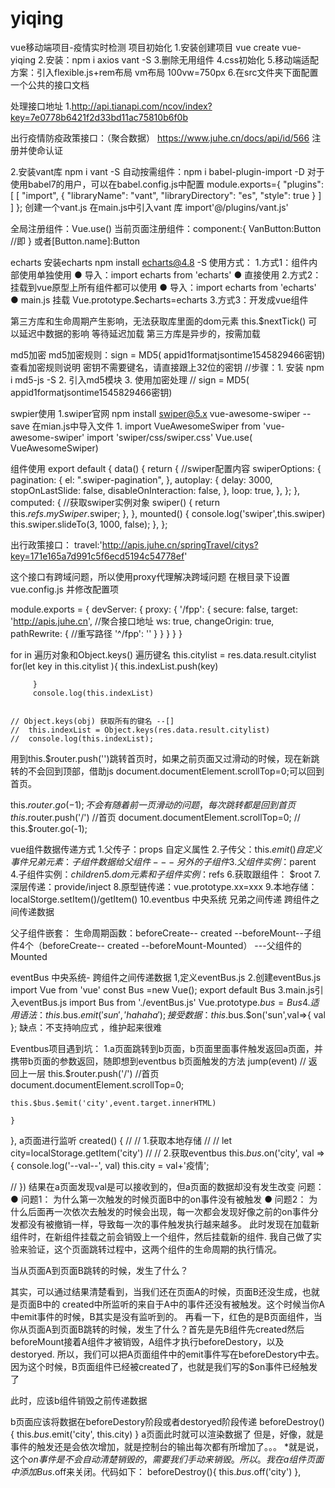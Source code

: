 # yiqing
vue移动端项目-疫情实时检测
项目初始化
1.安装创建项目 vue create vue-yiqing
2.安装：npm i axios vant -S
3.删除无用组件
4.css初始化
5.移动端适配方案：引入flexible.js+rem布局
vm布局   100vw=750px
6.在src文件夹下面配置一个公共的接口文档


处理接口地址
1.http://api.tianapi.com/ncov/index?key=7e0778b6421f2d33bd11ac75810b6f0b

出行疫情防疫政策接口：（聚合数据）
https://www.juhe.cn/docs/api/id/566
注册并使命认证

2.安装vant库
npm i vant -S
自动按需组件：npm i babel-plugin-import -D
对于使用babel7的用户，可以在babel.config.js中配置
module.exports={
 "plugins": [
    [
      "import",
      {
        "libraryName": "vant",
        "libraryDirectory": "es",
        "style": true
      }
    ]
  ]
};
创建一个vant.js
在main.js中引入vant 库   import'@/plugins/vant.js'

全局注册组件：Vue.use()
当前页面注册组件：component:{
VanButton:Button       //即<van-button></van-button>
}
或者[Button.name]:Button

echarts
安装echarts
npm install echarts@4.8 -S
使用方式：
1.方式1：组件内部使用单独使用
● 导入：import echarts from 'echarts'
● 直接使用
2.方式2：挂载到vue原型上所有组件都可以使用
● 导入：import echarts from 'echarts'
● main.js 挂载 Vue.prototype.$echarts=echarts
3.方式3：开发成vue组件

第三方库和生命周期产生影响，无法获取库里面的dom元素
this.$nextTick()  可以延迟中数据的影响
等待延迟加载
第三方库是异步的，按需加载


md5加密
md5加密规则：sign = MD5( appid1formatjsontime1545829466密钥) 查看加密规则说明 密钥不需要键名，请直接跟上32位的密钥
    //步骤：1. 安装 npm i md5-js -S  2. 引入md5模块  3. 使用加密处理
    // sign = MD5( appid1formatjsontime1545829466密钥)

swpier使用
1.swiper官网
npm install swiper@5.x vue-awesome-swiper --save
在mian.js中导入文件
1.
import VueAwesomeSwiper from 'vue-awesome-swiper'
import 'swiper/css/swiper.css'
Vue.use( VueAwesomeSwiper)


组件使用
<template>
  <swiper ref="mySwiper" :options="swiperOptions">
    <swiper-slide>Slide 1</swiper-slide>
    <swiper-slide>Slide 2</swiper-slide>
    <swiper-slide>Slide 3</swiper-slide>
    <div class="swiper-pagination" slot="pagination"></div>
  </swiper>
</template>
export default {
  data() {
    return {
      //swiper配置内容
      swiperOptions: {
        pagination: {
          el: ".swiper-pagination",
        },
        autoplay: {
          delay: 3000,
          stopOnLastSlide: false,
          disableOnInteraction: false,
        },
        loop: true,
      },
    };
  },
  computed: {
    //获取swiper实例对象
    swiper() {
      return this.$refs.mySwiper.$swiper;
    },
  },
  mounted() {
   console.log('swiper',this.swiper)
    this.swiper.slideTo(3, 1000, false);
  },
};
</script>

<style lang='less' scoped>
.list {
  display: flex;
  li {
    flex: 1;
    padding: 0.1rem;
    font-size: 0.24rem;
    line-height: 0.32rem;
    margin: 0.1rem;
    background: #eee;
    color: #666;
    text-align: center;
    display: flex;
    align-items: center;
  }
  .active {
    background: rgb(80, 116, 173);
    color: #fff;
  }
}
</style>

出行政策接口：
 travel:'http://apis.juhe.cn/springTravel/citys?key=171e165a7d991c5f6ecd5194c54778ef'

这个接口有跨域问题，所以使用proxy代理解决跨域问题
在根目录下设置vue.config.js  并修改配置项

module.exports = {
  devServer: {
    proxy: {
      '/fpp': {
        secure: false,
        target: 'http://apis.juhe.cn', //聚合接口地址
        ws: true,
        changeOrigin: true,
        pathRewrite: {
          //重写路径
          '^/fpp': ''
        }
      }
    }
  }
}


for in 遍历对象和Object.keys()  遍历键名
 this.citylist = res.data.result.citylist
         for(let key in this.citylist ){
          this.indexList.push(key)

         }
         console.log(this.indexList)


    // Object.keys(obj) 获取所有的键名 --[] 
    //  this.indexList = Object.keys(res.data.result.citylist)
    //  console.log(this.indexList);

用到this.$router.push('')跳转首页时，如果之前页面又过滑动的时候，现在新跳转的不会回到顶部，借助js document.documentElement.scrollTop=0;可以回到首页。

 this.$router.go(-1);不会有随着前一页滑动的问题，每次跳转都是回到首页
     this.$router.push('/')   //首页
      document.documentElement.scrollTop=0;
    //  this.$router.go(-1);

vue组件数据传递方式
1.父传子：props   自定义属性
2.子传父：this.$emit()   自定义事件
兄弟元素：子组件数据给父组件--- 另外的子组件
3.父组件实例：$parent
4.子组件实例：$children
5.dom元素和子组件实例：$refs
6.获取跟组件： $root
7.深层传递：provide/inject
8.原型链传递：vue.prototype.xx=xxx
9.本地存储：localStorge.setItem()/getItem()
10.eventbus  中央系统  兄弟之间传递  跨组件之间传递数据

父子组件嵌套：
生命周期函数：beforeCreate-- created --beforeMount--子组件4个（beforeCreate-- created --beforeMount-Mounted）
---父组件的Mounted



eventBus 中央系统- 跨组件之间传递数据
1,定义eventBus.js
2.创建eventBus.js
import Vue from 'vue'
const Bus =new Vue();
export default Bus
3.main.js引入eventBus.js
import Bus from './eventBus.js'
Vue.prototype.$bus=Bus
4.适用语法：
this.$bus.$emit('sun','hahaha');
接受数据：
this.$bus.$on('sun',val=>{
val
};
缺点：不支持响应式  ，维护起来很难

Eventbus项目遇到坑：
1.a页面跳转到b页面，b页面里面事件触发返回a页面，并携带b页面的参数返回，随即想到eventbus
b页面触发的方法
  jump(event)
     // 返回上一层
      this.$router.push('/')   //首页
      document.documentElement.scrollTop=0;

    this.$bus.$emit('city',event.target.innerHTML)

    }
  },
a页面进行监听
 created() {
  //   // 1.获取本地存储
  //   //  let city=localStorage.getItem('city')
  //   // 2.获取eventbus
     this.$bus.$on('city', val => {
     console.log('--val--', val)
       this.city = val+'疫情';
  
  //   })
结果在a页面发现val是可以接收到的，但a页面的数据却没有发生改变
问题：
● 问题1： 为什么第一次触发的时候页面B中的on事件没有被触发
● 问题2： 为什么后面再一次依次去触发的时候会出现，每一次都会发现好像之前的on事件分发都没有被撤销一样，导致每一次的事件触发执行越来越多。
此时发现在加载新组件时，在新组件挂载之前会销毁上一个组件，然后挂载新的组件.
我自己做了实验来验证，这个页面跳转过程中，这两个组件的生命周期的执行情况。

当从页面A到页面B跳转的时候，发生了什么？

其实，可以通过结果清楚看到，当我们还在页面A的时候，页面B还没生成，也就是页面B中的 created中所监听的来自于A中的事件还没有被触发。这个时候当你A中emit事件的时候，B其实是没有监听到的。
再看一下，红色的是B页面组件，当你从页面A到页面B跳转的时候，发生了什么？首先是先B组件先created然后beforeMount接着A组件才被销毁，A组件才执行beforeDestory，以及destoryed.
所以，我们可以把A页面组件中的emit事件写在beforeDestory中去。因为这个时候，B页面组件已经被created了，也就是我们写的$on事件已经触发了


此时，应该b组件销毁之前传递数据

b页面应该将数据在beforeDestory阶段或者destoryed阶段传递
  beforeDestroy(){
    this.$bus.$emit('city', this.city)
  }
a页面此时就可以渲染数据了
但是，好像，就是事件的触发还是会依次增加，就是控制台的输出每次都有所增加了。。。
*就是说，这个$on事件是不会自动清楚销毁的，需要我们手动来销毁。
所以。我在a组件页面中添加Bus.$off来关闭。代码如下：
  beforeDestroy(){
    this.$bus.$off('city')
  },
